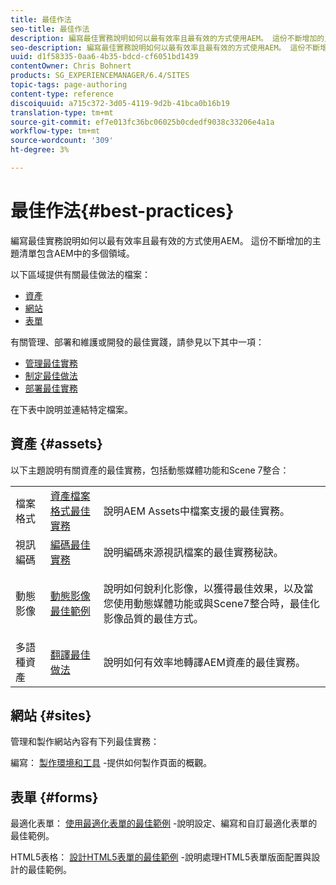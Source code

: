 ```yaml
---
title: 最佳作法
seo-title: 最佳作法
description: 編寫最佳實務說明如何以最有效率且最有效的方式使用AEM。 這份不斷增加的主題清單包含AEM中的多個領域。
seo-description: 編寫最佳實務說明如何以最有效率且最有效的方式使用AEM。 這份不斷增加的主題清單包含AEM中的多個領域。
uuid: d1f58335-0aa6-4b35-bdcd-cf6051bd1439
contentOwner: Chris Bohnert
products: SG_EXPERIENCEMANAGER/6.4/SITES
topic-tags: page-authoring
content-type: reference
discoiquuid: a715c372-3d05-4119-9d2b-41bca0b16b19
translation-type: tm+mt
source-git-commit: ef7e013fc36bc06025b0cdedf9038c33206e4a1a
workflow-type: tm+mt
source-wordcount: '309'
ht-degree: 3%

---
```



# 最佳作法{#best-practices}

編寫最佳實務說明如何以最有效率且最有效的方式使用AEM。 這份不斷增加的主題清單包含AEM中的多個領域。

以下區域提供有關最佳做法的檔案：

* [資產](#assets)
* [網站](#sites)
* [表單](#forms)

有關管理、部署和維護或開發的最佳實踐，請參見以下其中一項：

* [管理最佳實務](/help/sites-administering/administer-best-practices.md)
* [制定最佳做法](/help/sites-developing/best-practices.md)
* [部署最佳實務](/help/sites-deploying/best-practices.md)

在下表中說明並連結特定檔案。

## 資產 {#assets}

以下主題說明有關資產的最佳實務，包括動態媒體功能和Scene 7整合：

<table> 
 <tbody>
  <tr>
   <td>檔案格式</td> 
   <td><a href="/help/assets/assets-file-format-best-practices.md">資產檔案格式最佳實務</a></td> 
   <td>說明AEM Assets中檔案支援的最佳實務。</td> 
  </tr>
  <tr>
   <td>視訊編碼</td> 
   <td><a href="/help/assets/video.md#best-practices-for-encoding-videos">編碼最佳實務</a></td> 
   <td>說明編碼來源視訊檔案的最佳實務秘訣。</td> 
  </tr>
  <tr>
   <td>動態影像</td> 
   <td><a href="/help/assets/best-practices-for-optimizing-the-quality-of-your-images.md">動態影像最佳範例</a></td> 
   <td><p>說明如何銳利化影像，以獲得最佳效果，以及當您使用動態媒體功能或與Scene7整合時，最佳化影像品質的最佳方式。 </p> </td> 
  </tr>
  <tr>
   <td>多語種資產</td> 
   <td><a href="/help/assets/best-practices-for-translating-assets-efficiently.md">翻譯最佳做法</a></td> 
   <td>說明如何有效率地轉譯AEM資產的最佳實務。</td> 
  </tr>
 </tbody>
</table>

## 網站 {#sites}

管理和製作網站內容有下列最佳實務：

編寫： [製作環境和工具](/help/sites-classic-ui-authoring/classic-page-author-env-tools.md) -提供如何製作頁面的概觀。

## 表單 {#forms}

最適化表單： [使用最適化表單的最佳範例](/help/forms/using/adaptive-forms-best-practices.md) -說明設定、編寫和自訂最適化表單的最佳範例。

HTML5表格： [設計HTML5表單的最佳範例](/help/forms/using/best-practices-for-html5-forms.md) -說明處理HTML5表單版面配置與設計的最佳範例。

